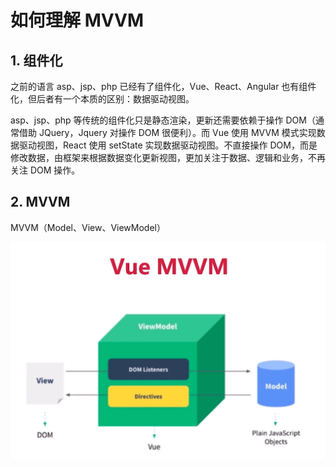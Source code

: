 # 如何理解 MVVM

## 1. 组件化

之前的语言 asp、jsp、php 已经有了组件化，Vue、React、Angular 也有组件化，但后者有一个本质的区别：数据驱动视图。

asp、jsp、php 等传统的组件化只是静态渲染，更新还需要依赖于操作 DOM（通常借助 JQuery，Jquery 对操作 DOM 很便利）。而 Vue 使用 MVVM 模式实现数据驱动视图，React 使用 setState 实现数据驱动视图。不直接操作 DOM，而是修改数据，由框架来根据数据变化更新视图，更加关注于数据、逻辑和业务，不再关注 DOM 操作。

## 2. MVVM

MVVM（Model、View、ViewModel）

![mvvm](./images/mvvm.png)
